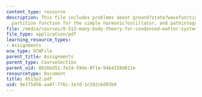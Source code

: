 ```yaml
---
content_type: resource
description: This file includes problems about ground?state?wavefunction?and?ground?state?energy,
  partition function for the simple harmonic?oscillator, and pathintegral.
file: /media/courses/8-513-many-body-theory-for-condensed-matter-systems-fall-2004/9e175456aa4f776c1e7d1c592c6d93b9_8513p2.pdf
file_type: application/pdf
learning_resource_types:
- Assignments
ocw_type: OCWFile
parent_title: Assignments
parent_type: CourseSection
parent_uid: 8826bd51-7e24-59de-8f1e-94b4328d811e
resourcetype: Document
title: 8513p2.pdf
uid: 9e175456-aa4f-776c-1e7d-1c592c6d93b9
---
```

